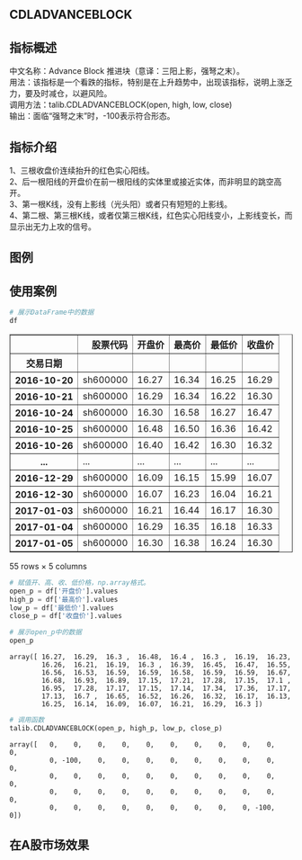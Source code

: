 ## CDLADVANCEBLOCK

## 指标概述
中文名称：Advance Block 推进块（意译：三阳上影，强弩之末）。<br>
用法：该指标是一个看跌的指标，特别是在上升趋势中，出现该指标，说明上涨乏力，要及时减仓，以避风险。<br>
调用方法：talib.CDLADVANCEBLOCK(open, high, low, close)<br>
输出：面临“强弩之末”时，-100表示符合形态。<br>

## 指标介绍
1、三根收盘价连续抬升的红色实心阳线。<br>
2、后一根阳线的开盘价在前一根阳线的实体里或接近实体，而非明显的跳空高开。<br>
3、第一根K线，没有上影线（光头阳）或者只有短短的上影线。<br>
4、第二根、第三根K线，或者仅第三根K线，红色实心阳线变小，上影线变长，而显示出无力上攻的信号。<br>

## 图例

## 使用案例

```python
# 展示DataFrame中的数据
df
```
<table border="1" class="dataframe">
  <thead>
    <tr style="text-align: right;">
      <th></th>
      <th>股票代码</th>
      <th>开盘价</th>
      <th>最高价</th>
      <th>最低价</th>
      <th>收盘价</th>
    </tr>
    <tr>
      <th>交易日期</th>
      <th></th>
      <th></th>
      <th></th>
      <th></th>
      <th></th>
    </tr>
  </thead>
  <tbody>
    <tr>
      <th>2016-10-20</th>
      <td>sh600000</td>
      <td>16.27</td>
      <td>16.34</td>
      <td>16.25</td>
      <td>16.29</td>
    </tr>
    <tr>
      <th>2016-10-21</th>
      <td>sh600000</td>
      <td>16.29</td>
      <td>16.34</td>
      <td>16.22</td>
      <td>16.30</td>
    </tr>
    <tr>
      <th>2016-10-24</th>
      <td>sh600000</td>
      <td>16.30</td>
      <td>16.58</td>
      <td>16.27</td>
      <td>16.47</td>
    </tr>
    <tr>
      <th>2016-10-25</th>
      <td>sh600000</td>
      <td>16.48</td>
      <td>16.50</td>
      <td>16.36</td>
      <td>16.42</td>
    </tr>
    <tr>
      <th>2016-10-26</th>
      <td>sh600000</td>
      <td>16.40</td>
      <td>16.42</td>
      <td>16.30</td>
      <td>16.32</td>
    </tr>
    <tr>
      <th>...</th>
      <td>...</td>
      <td>...</td>
      <td>...</td>
      <td>...</td>
      <td>...</td>
    </tr>
    <tr>
      <th>2016-12-29</th>
      <td>sh600000</td>
      <td>16.09</td>
      <td>16.15</td>
      <td>15.99</td>
      <td>16.07</td>
    </tr>
    <tr>
      <th>2016-12-30</th>
      <td>sh600000</td>
      <td>16.07</td>
      <td>16.23</td>
      <td>16.04</td>
      <td>16.21</td>
    </tr>
    <tr>
      <th>2017-01-03</th>
      <td>sh600000</td>
      <td>16.21</td>
      <td>16.44</td>
      <td>16.17</td>
      <td>16.30</td>
    </tr>
    <tr>
      <th>2017-01-04</th>
      <td>sh600000</td>
      <td>16.29</td>
      <td>16.35</td>
      <td>16.18</td>
      <td>16.33</td>
    </tr>
    <tr>
      <th>2017-01-05</th>
      <td>sh600000</td>
      <td>16.30</td>
      <td>16.38</td>
      <td>16.24</td>
      <td>16.30</td>
    </tr>
  </tbody>
</table>
<p>55 rows × 5 columns</p>

```python
# 赋值开、高、收、低价格，np.array格式。
open_p = df['开盘价'].values
high_p = df['最高价'].values
low_p = df['最低价'].values
close_p = df['收盘价'].values
```

```python
# 展示open_p中的数据
open_p
```

    array([ 16.27,  16.29,  16.3 ,  16.48,  16.4 ,  16.3 ,  16.19,  16.23,
            16.26,  16.21,  16.19,  16.3 ,  16.39,  16.45,  16.47,  16.55,
            16.56,  16.53,  16.59,  16.59,  16.58,  16.59,  16.59,  16.67,
            16.68,  16.93,  16.89,  17.15,  17.21,  17.28,  17.15,  17.1 ,
            16.95,  17.28,  17.17,  17.15,  17.14,  17.34,  17.36,  17.17,
            17.13,  16.7 ,  16.65,  16.52,  16.26,  16.32,  16.17,  16.13,
            16.25,  16.14,  16.09,  16.07,  16.21,  16.29,  16.3 ])

```python
# 调用函数
talib.CDLADVANCEBLOCK(open_p, high_p, low_p, close_p)
```

    array([   0,    0,    0,    0,    0,    0,    0,    0,    0,    0,    0,
              0, -100,    0,    0,    0,    0,    0,    0,    0,    0,    0,
              0,    0,    0,    0,    0,    0,    0,    0,    0,    0,    0,
              0,    0,    0,    0,    0,    0,    0,    0,    0,    0,    0,
              0,    0,    0,    0,    0,    0,    0,    0,    0, -100,    0])

## 在A股市场效果
